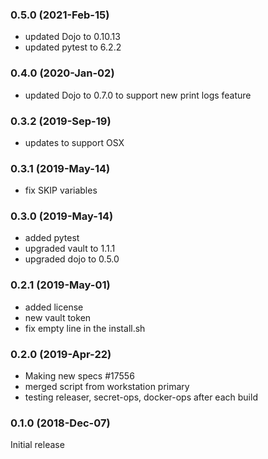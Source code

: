 ### 0.5.0 (2021-Feb-15)
 * updated Dojo to 0.10.13
 * updated pytest to 6.2.2
### 0.4.0 (2020-Jan-02)

 * updated Dojo to 0.7.0 to support new print logs feature

### 0.3.2 (2019-Sep-19)
 * updates to support OSX

### 0.3.1 (2019-May-14)
 * fix SKIP variables

### 0.3.0 (2019-May-14)
 * added pytest
 * upgraded vault to 1.1.1
 * upgraded dojo to 0.5.0

### 0.2.1 (2019-May-01)
 * added license
 * new vault token
 * fix empty line in the install.sh

### 0.2.0 (2019-Apr-22)

 * Making new specs \#17556
 * merged script from workstation primary
 * testing releaser, secret-ops, docker-ops after each build

### 0.1.0 (2018-Dec-07)

Initial release
